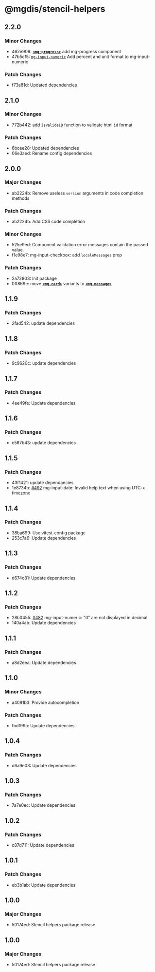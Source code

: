 # @mgdis/stencil-helpers

## 2.2.0

### Minor Changes

- 462e909: [**`<mg-progress>`**](http://core.pages.mgdis.fr/core-ui/core-ui/storybook/?path=/docs/molecules-mg-progress--docs) add mg-progress component
- 47b5cf5: [`mg-input-numeric`](http://core.pages.mgdis.fr/core-ui/core-ui/storybook/?path=/docs/molecules-inputs-mg-input-numeric--docs) Add percent and unit format to mg-input-numeric

### Patch Changes

- f73a81d: Updated dependencies

## 2.1.0

### Minor Changes

- 772b442: add `isValideID` function to validate html `id` format

### Patch Changes

- 6bcee28: Updated dependencies
- 06e3aed: Rename config dependencies

## 2.0.0

### Major Changes

- ab2224b: Remove useless `version` arguments in code completion methods

### Patch Changes

- ab2224b: Add CSS code completion

### Minor Changes

- 525e9ed: Component validation error messages contain the passed value.
- f1e98e7: mg-input-checkbox: add `localeMessages` prop

### Patch Changes

- 2a72803: Init package
- 0ff869e: move [**`<mg-card>`**](http://core.pages.mgdis.fr/core-ui/core-ui/storybook/?path=/docs/atoms-mg-card--docs) variants to [**`<mg-message>`**](http://core.pages.mgdis.fr/core-ui/core-ui/storybook/?path=/docs/molecules-mg-message--docs)

## 1.1.9

### Patch Changes

- 2fad542: update dependencies

## 1.1.8

### Patch Changes

- 9c9620c: update dependencies

## 1.1.7

### Patch Changes

- 4ee49fe: Update dependencies

## 1.1.6

### Patch Changes

- c567b43: update dependencies

## 1.1.5

### Patch Changes

- 43f1421: update dependancies
- 1e8734b: [#492](https://gitlab.mgdis.fr/core/core-ui/core-ui/-/issues/492) mg-input-date: Invalid help text when using UTC-x timezone

## 1.1.4

### Patch Changes

- 38ba699: Use vitest-config package
- 253c7a6: Update dependencies

## 1.1.3

### Patch Changes

- d674c81: Update dependencies

## 1.1.2

### Patch Changes

- 28b0455: [#482](https://gitlab.mgdis.fr/core/core-ui/core-ui/-/issues/482) mg-input-numeric: "0" are not displayed in decimal
- 140a4ab: Update dependencies

## 1.1.1

### Patch Changes

- a8d2eea: Update dependencies

## 1.1.0

### Minor Changes

- a4091b3: Provide autocompletion

### Patch Changes

- fbdf99a: Update dependencies

## 1.0.4

### Patch Changes

- d6a9e03: Update dependencies

## 1.0.3

### Patch Changes

- 7a7e0ec: Update dependencies

## 1.0.2

### Patch Changes

- c87d711: Update dependencies

## 1.0.1

### Patch Changes

- eb3b1ab: Update dependencies

## 1.0.0

### Major Changes

- 50174ed: Stencil helpers package release

## 1.0.0

### Major Changes

- 50174ed: Stencil helpers package release
